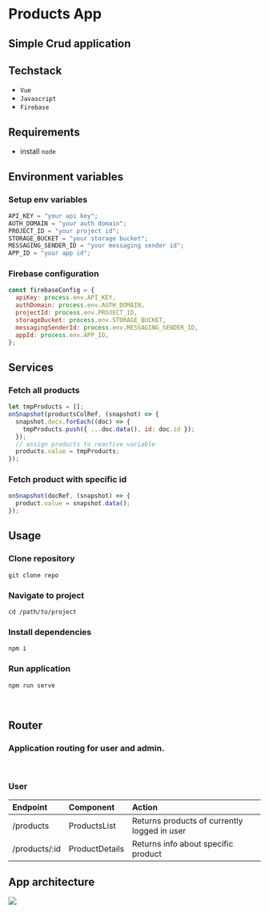 # Products App

## Simple Crud application

## Techstack

- `Vue`
- `Javascript`
- `Firebase`

## Requirements

- install `node`

## Environment variables

### Setup env variables

```javascript
API_KEY = "your api key";
AUTH_DOMAIN = "your auth domain";
PROJECT_ID = "your project id";
STORAGE_BUCKET = "your storage bucket";
MESSAGING_SENDER_ID = "your messaging sender id";
APP_ID = "your app id";
```

### Firebase configuration

```javascript
const firebaseConfig = {
  apiKey: process.env.API_KEY,
  authDomain: process.env.AUTH_DOMAIN,
  projectId: process.env.PROJECT_ID,
  storageBucket: process.env.STORAGE_BUCKET,
  messagingSenderId: process.env.MESSAGING_SENDER_ID,
  appId: process.env.APP_ID,
};
```

## Services

### Fetch all products

```javascript
let tmpProducts = [];
onSnapshot(productsColRef, (snapshot) => {
  snapshot.docs.forEach((doc) => {
    tmpProducts.push({ ...doc.data(), id: doc.id });
  });
  // assign products to reactive variable
  products.value = tmpProducts;
});
```

### Fetch product with specific id

```javascript
onSnapshot(docRef, (snapshot) => {
  product.value = snapshot.data();
});
```

## Usage

### Clone repository

```
git clone repo
```

### Navigate to project

```
cd /path/to/project
```

### Install dependencies

```
npm i
```

### Run application

```
npm run serve
```

<br />

## Router

### Application routing for user and admin.

<br />

### User

| Endpoint      | Component      | Action                                       |
| :------------ | :------------- | :------------------------------------------- |
| /products     | ProductsList   | Returns products of currently logged in user |
| /products/:id | ProductDetails | Returns info about specific product          |

## App architecture

[![](https://mermaid.ink/img/pako:eNo1jksOgzAMRK9ieQ0XyKISlPYCrdQFYeESU6KSBIWwQMDd6_68Go3ePHnFNhhGhY9IYw_XSnuQK-rjYNknuPG9gTw_wNZxanswlGiDsj7byFMKkZvPoPwy0o3BT7xBgRk6jo6sEfn6hjSmnh1rVBINxadG7Xfh5lGsfDJWfKg6GibOkOYULotvUaU48x-qLMmj7kftL-nDP1k)](https://mermaid.live/edit#pako:eNo1jksOgzAMRK9ieQ0XyKISlPYCrdQFYeESU6KSBIWwQMDd6_68Go3ePHnFNhhGhY9IYw_XSnuQK-rjYNknuPG9gTw_wNZxanswlGiDsj7byFMKkZvPoPwy0o3BT7xBgRk6jo6sEfn6hjSmnh1rVBINxadG7Xfh5lGsfDJWfKg6GibOkOYULotvUaU48x-qLMmj7kftL-nDP1k)
